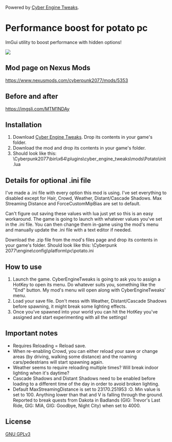 Powered by [Cyber Engine Tweaks](https://github.com/yamashi/CyberEngineTweaks).

# Performance boost for potato pc

ImGui utility to boost performance with hidden options!

![](https://i.imgur.com/LQ7x27d.jpg)

## Mod page on Nexus Mods

https://www.nexusmods.com/cyberpunk2077/mods/5353

## Before and after

https://imgsli.com/MTM1NDAy

## Installation

1. Download [Cyber Engine Tweaks](https://www.nexusmods.com/cyberpunk2077/mods/107). Drop its contents in your game's folder.
2. Download the mod and drop its contents in your game's folder.
3. Should look like this: \Cyberpunk2077\bin\x64\plugins\cyber_engine_tweaks\mods\Potato\init.lua

## Details for optional .ini file

I've made a .ini file with every option this mod is using. I've set everything to disabled except for Hair, Crowd, Weather, Distant/Cascade Shadows. Max Streaming Distance and ForceCustomMipBias are set to default.

Can't figure out saving these values with lua just yet so this is an easy workaround. The game is going to launch with whatever values you've set in the .ini file. You can then change them in-game using the mod's menu and manually update the .ini file with a text editor if needed.

Download the .zip file from the mod's files page and drop its contents in your game's folder. 
Should look like this: \Cyberpunk 2077\engine\config\platform\pc\potato.ini

## How to use

1. Launch the game. CyberEngineTweaks is going to ask you to assign a HotKey to open its menu. Do whatever suits you, something like the "End" button. My mod's menu will open along with CyberEngineTweaks' menu.
2. Load your save file. Don't mess with Weather, Distant/Cascade Shadows before spawning, it might break some lighting effects.
3. Once you've spawned into your world you can hit the HotKey you've assigned and start experimenting with all the settings!

## Important notes

* Requires Reloading = Reload save.
* When re-enabling Crowd, you can either reload your save or change areas (by driving, walking some distance) and the roaming cars/pedestrians will start spawning again.
* Weather seems to require reloading multiple times? Will break indoor lighting when it's daytime? 
* Cascade Shadows and Distant Shadows need to be enabled before loading to a different time of the day in order to avoid broken lighting.
* Default MaxStreamingDistance is set to 23170.251953 :O. Min value is set to 100. Anything lower than that and V is falling through the ground. Reported to break quests from Dakota in Badlands (GIG: Trevor's Last Ride, GIG: MIA, GIG: Goodbye, Night City) when set to 4000.

## License

[GNU GPLv3](https://choosealicense.com/licenses/gpl-3.0/)